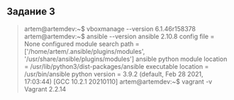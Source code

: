 ## Задание 3

>artem@artemdev:~$ vboxmanage --version
>6.1.46r158378
>artem@artemdev:~$ ansible --version
>ansible 2.10.8
>  config file = None
>  configured module search path = ['/home/artem/.ansible/plugins/modules', '/usr/share/ansible/plugins/modules']
>  ansible python module location = /usr/lib/python3/dist-packages/ansible
>  executable location = /usr/bin/ansible
>  python version = 3.9.2 (default, Feb 28 2021, 17:03:44) [GCC 10.2.1 20210110]
>artem@artemdev:~$ vagrant -v
>Vagrant 2.2.14